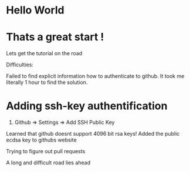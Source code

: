 # Hello World

Thats a great start !
=====================

Lets get the tutorial on the road

Difficulties:

Failed to find explicit information how to authenticate to github.
It took me literally 1 hour to find the solution.

Adding ssh-key authentification
===============================

1. Github => Settings => Add SSH Public Key

Learned that github doesnt support 4096 bit rsa keys!
Added the public ecdsa key to githubs website

Trying to figure out pull requests

A long and difficult road lies ahead

